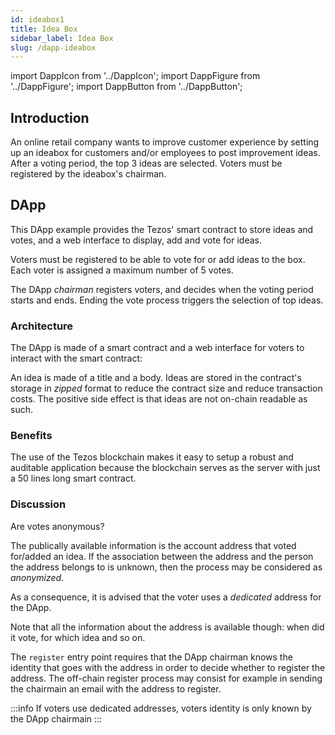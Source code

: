 ```yaml
---
id: ideabox1
title: Idea Box
sidebar_label: Idea Box
slug: /dapp-ideabox
---
```


import DappIcon from '../DappIcon';
import DappFigure from '../DappFigure';
import DappButton from '../DappButton';

<DappFigure img='ideabox-screen.png' width='100%'/>

<DappButton url="https://edukera.github.io/completium-dapp-ideabox/" txt="open dapp"/>

## Introduction

An online retail company wants to improve customer experience by setting up an ideabox for customers and/or employees to post improvement ideas. After a voting period, the top 3 ideas are selected. Voters must be registered by the ideabox's chairman.

## DApp

This DApp example provides the Tezos' smart contract to store ideas and votes, and a web interface to display, add and vote for ideas.

Voters must be registered to be able to vote for or add ideas to the box. Each voter is assigned a maximum number of 5 votes.

The DApp *chairman* registers voters, and decides when the voting period starts and ends. Ending the vote process triggers the selection of top ideas.

### Architecture

The DApp is made of a smart contract and a web interface for voters to interact with the smart contract:

<DappFigure img='ideabox-archi.svg' width='80%'/>

An idea is made of a title and a body. Ideas are stored in the contract's storage in *zipped* format to reduce the contract size and reduce transaction costs. The positive side effect is that ideas are not on-chain readable as such.

### Benefits

The use of the Tezos blockchain makes it easy to setup a robust and auditable application because the blockchain serves as the server with just a 50 lines long smart contract.

### Discussion

Are votes anonymous?

The publically available information is the account address that voted for/added an idea. If the association between the address and the person the address belongs to is unknown, then the process may be considered as *anonymized*.

As a consequence, it is advised that the voter uses a *dedicated* address for the DApp.

Note that all the information about the address is available though: when did it vote, for which idea and so on.

The `register` entry point requires that the DApp chairman knows the identity that goes with the address in order to decide whether to register the address. The off-chain register process may consist for example in sending the chairmain an email with the address to register.

:::info
If voters use dedicated addresses, voters identity is only known by the DApp chairmain
:::

